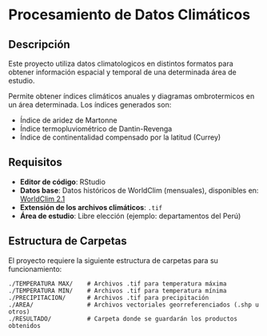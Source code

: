 # Procesamiento de Datos Climáticos

## Descripción
Este proyecto utiliza datos climatologicos en distintos formatos para obtener información espacial y temporal de una determinada área de estudio.

Permite obtener índices climáticos anuales y diagramas ombrotermicos en un área determinada. Los índices generados son:

- Índice de aridez de Martonne
- Índice termopluviométrico de Dantin-Revenga
- Índice de continentalidad compensado por la latitud (Currey)

## Requisitos
- **Editor de código**: RStudio
- **Datos base**: Datos históricos de WorldClim (mensuales), disponibles en: [WorldClim 2.1](https://www.worldclim.org/data/worldclim21.html)
- **Extensión de los archivos climáticos**: `.tif`
- **Área de estudio**: Libre elección (ejemplo: departamentos del Perú)

## Estructura de Carpetas
El proyecto requiere la siguiente estructura de carpetas para su funcionamiento:

```plaintext
./TEMPERATURA MAX/    # Archivos .tif para temperatura máxima
./TEMPERATURA MIN/    # Archivos .tif para temperatura mínima
./PRECIPITACION/      # Archivos .tif para precipitación
./AREA/               # Archivos vectoriales georreferenciados (.shp u otros)
./RESULTADO/          # Carpeta donde se guardarán los productos obtenidos
